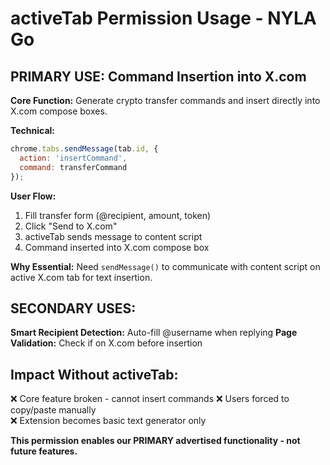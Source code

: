 # activeTab Permission Usage - NYLA Go

## PRIMARY USE: Command Insertion into X.com

**Core Function:** Generate crypto transfer commands and insert directly into X.com compose boxes.

**Technical:** 
```js
chrome.tabs.sendMessage(tab.id, {
  action: 'insertCommand',
  command: transferCommand
});
```

**User Flow:**
1. Fill transfer form (@recipient, amount, token)
2. Click "Send to X.com" 
3. activeTab sends message to content script
4. Command inserted into X.com compose box

**Why Essential:** Need `sendMessage()` to communicate with content script on active X.com tab for text insertion.

## SECONDARY USES:

**Smart Recipient Detection:** Auto-fill @username when replying
**Page Validation:** Check if on X.com before insertion

## Impact Without activeTab:
❌ Core feature broken - cannot insert commands
❌ Users forced to copy/paste manually  
❌ Extension becomes basic text generator only

**This permission enables our PRIMARY advertised functionality - not future features.**